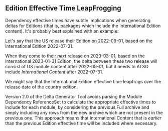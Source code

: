 ## Edition Effective Time LeapFrogging

Dependency effective times have subtle implications when generating deltas for Editions (that is, packages which include the International Edition content).  It's probably best explained with an example:

Let's say that the US release their Edition on 2022-09-01, based on the International Edition 2022-07-31.

When they come to their _next_ release on 2023-03-01, based on the International 2023-01-31 Edition, the delta between these two release will consist of US module content after 2022-09-01, but it needs to ALSO include _International Content_ after 2022-07-31.

We might say that the International Edition effective time leapfrogs over the release date of the country edition.

Version 2.0 of the Delta Generator Tool avoids parsing the Module Dependency ReferenceSet to calculate the appropriate effective times to include for each module, by considering the previous Full archive and simply including any rows from the new archive which are not present in the previous one.  This approach means that International Content that is _earlier_ than the previous Edition effective time will be included where necessary.